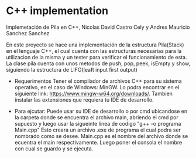 # C++ implementation
Implemetación de Pila en C++, Nicolas David Castro Cely y Andres Mauricio Sanchez Sanchez

En este proyecto se hace una implementación de la estructura Pila(Stack) en el lenguaje C++, el cual cuenta con las estructuras necesarias para la utilizacion de la misma y un tester para verificar el funcionamiento de esta. La clase pila cuenta con unos metodos de push, pop, peek, isEmpty y show, siguiendo la estructura de LIFO(leaft input first output)

- Requerimentos
Tener el compilador de archivos C++ para su sistema operativo, en el caso de Windows: MinGW.
Lo podra encontrar en el siguiente link: https://www.mingw-w64.org/downloads/. Tambien instalar las extensiones que requiera tu IDE de desarrollo.

- Para ejcutar:
   Puede usar su IDE de desarrollo o por cmd ubicandose en la carpeta donde se encuentra el archivo main, abriendo el cmd por supuesto y luego usar la sigueinte linea de codigo "g++ -o programa Main.cpp"
  Esto creara un archivo .exe de programa el cual podra ser nombrado como se desee. Main.cpp es el nombre del archivo donde se ecuentra el main respectivamente.
  Luego poner el consola el nombre con cual se guardo y se ejecuta.
